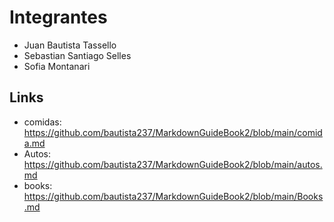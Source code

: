 # Integrantes
- Juan Bautista Tassello
- Sebastian Santiago Selles 
- Sofia Montanari 
## Links
- comidas: https://github.com/bautista237/MarkdownGuideBook2/blob/main/comida.md
- Autos: https://github.com/bautista237/MarkdownGuideBook2/blob/main/autos.md
- books: https://github.com/bautista237/MarkdownGuideBook2/blob/main/Books.md
